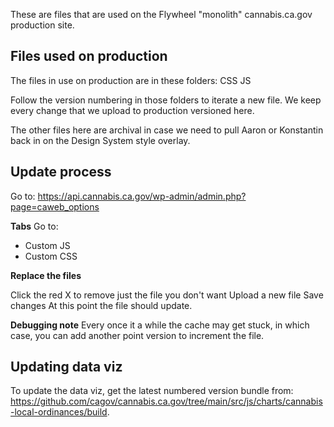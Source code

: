 These are files that are used on the Flywheel "monolith" cannabis.ca.gov production site.

## Files used on production

The files in use on production are in these folders:
CSS
JS

Follow the version numbering in those folders to iterate a new file. We keep every change that we upload to production versioned here.


The other files here are archival in case we need to pull Aaron or Konstantin back in on the Design System style overlay.

## Update process

Go to: https://api.cannabis.ca.gov/wp-admin/admin.php?page=caweb_options

**Tabs**
Go to:
* Custom JS
* Custom CSS

**Replace the files**

Click the red X to remove just the file you don't want
Upload a new file
Save changes
At this point the file should update.

**Debugging note**
Every once it a while the cache may get stuck, in which case, you can add another point version to increment the file.


## Updating data viz
To update the data viz, get the latest numbered version bundle from: https://github.com/cagov/cannabis.ca.gov/tree/main/src/js/charts/cannabis-local-ordinances/build.
